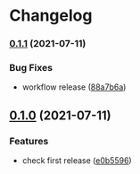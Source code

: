 # Changelog

### [0.1.1](https://www.github.com/kameshsampath/solo-demo-docs-ui/compare/v0.1.0...v0.1.1) (2021-07-11)


### Bug Fixes

* workflow release ([88a7b6a](https://www.github.com/kameshsampath/solo-demo-docs-ui/commit/88a7b6a98a4dca269a95ca4f572263c9a692985a))

## [0.1.0](https://www.github.com/kameshsampath/solo-demo-docs-ui/compare/v0.0.0...v0.1.0) (2021-07-11)


### Features

* check first release ([e0b5596](https://www.github.com/kameshsampath/solo-demo-docs-ui/commit/e0b559676d016dd99913a1b6a68bbcd329978979))
